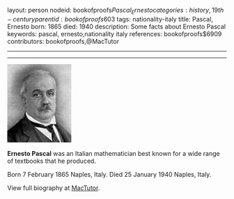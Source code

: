 layout: person
nodeid: bookofproofs$Pascal_Ernesto
categories: history,19th-century
parentid: bookofproofs$603
tags: nationality-italy
title: Pascal, Ernesto
born: 1865
died: 1940
description: Some facts about Ernesto Pascal
keywords: pascal, ernesto,nationality italy
references: bookofproofs$6909
contributors: bookofproofs,@MacTutor

---


---

![Pascal_Ernesto.jpg](https://github.com/bookofproofs/bookofproofs.github.io/blob/main/_sources/_assets/images/portraits/Pascal_Ernesto.jpg?raw=true)

**Ernesto Pascal** was an Italian mathematician best known for a wide range of textbooks that he produced.

Born 7 February 1865 Naples, Italy. Died 25 January 1940 Naples, Italy.


View full biography at [MacTutor](https://mathshistory.st-andrews.ac.uk/Biographies/Pascal_Ernesto/).